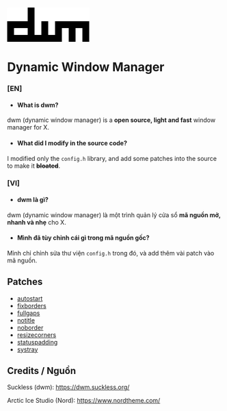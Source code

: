 ![dwm](dwm.png)
# Dynamic Window Manager

### [EN]
- #### What is dwm?
dwm (dynamic window manager) is a **open source, light and fast** window manager for X.
- #### What did I modify in the source code?
I modified only the `config.h` library, and add some patches into the source to make it ~~**bloated**~~.
### [VI]
- #### dwm là gì?
dwm (dynamic window manager) là một trình quản lý cửa sổ **mã nguồn mở, nhanh và nhẹ** cho X.
- #### Mình đã tùy chỉnh cái gì trong mã nguồn gốc?
Mỉnh chỉ chỉnh sửa thư viện `config.h` trong đó, và add thêm vài patch vào mã nguồn.

## Patches
- [autostart](https://dwm.suckless.org/patches/autostart/)
- [fixborders](https://dwm.suckless.org/patches/alpha)
- [fullgaps](https://dwm.suckless.org/patches/fullgaps/)
- [notitle](https://dwm.suckless.org/patches/notitle/)
- [noborder](https://dwm.suckless.org/patches/noborder/)
- [resizecorners](https://dwm.suckless.org/patches/resizecorners/)
- [statuspadding](https://dwm.suckless.org/patches/statuspadding/)
- [systray](https://dwm.suckless.org/patches/systray/)

## Credits / Nguồn
Suckless (dwm): https://dwm.suckless.org/

Arctic Ice Studio (Nord): https://www.nordtheme.com/
